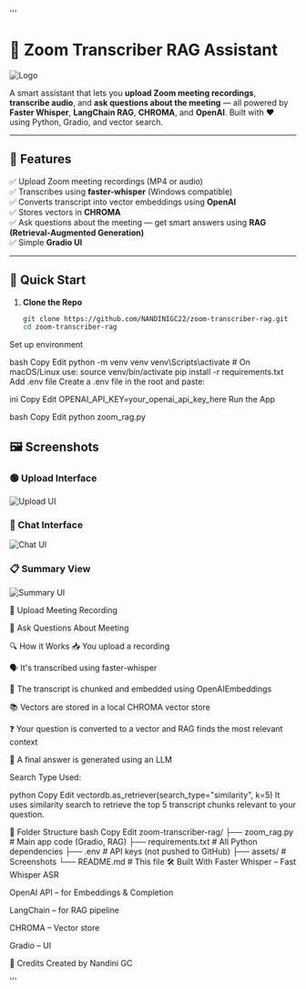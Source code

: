 '''
# 🧠 Zoom Transcriber RAG Assistant

![Logo](https://img.icons8.com/ios-filled/100/000000/zoom.png)

A smart assistant that lets you **upload Zoom meeting recordings**, **transcribe audio**, and **ask questions about the meeting** — all powered by **Faster Whisper**, **LangChain RAG**, **CHROMA**, and **OpenAI**. Built with ❤️ using Python, Gradio, and vector search.

---

## 🎯 Features

✅ Upload Zoom meeting recordings (MP4 or audio)  
✅ Transcribes using **faster-whisper** (Windows compatible)  
✅ Converts transcript into vector embeddings using **OpenAI**  
✅ Stores vectors in **CHROMA**  
✅ Ask questions about the meeting — get smart answers using **RAG (Retrieval-Augmented Generation)**  
✅ Simple **Gradio UI**

---

## 🚀 Quick Start

1. **Clone the Repo**
   ```bash
   git clone https://github.com/NANDINIGC22/zoom-transcriber-rag.git
   cd zoom-transcriber-rag
Set up environment

bash
Copy
Edit
python -m venv venv
venv\Scripts\activate  # On macOS/Linux use: source venv/bin/activate
pip install -r requirements.txt
Add .env file
Create a .env file in the root and paste:

ini
Copy
Edit
OPENAI_API_KEY=your_openai_api_key_here
Run the App

bash
Copy
Edit
python zoom_rag.py
## 🖼️ Screenshots

### 🟢 Upload Interface
![Upload UI](assets/upload_ui.png)

### 💬 Chat Interface
![Chat UI](assets/chat_ui.png)

### 📋 Summary View
![Summary UI](assets/summary_ui.png)

🔼 Upload Meeting Recording

💬 Ask Questions About Meeting

🔍 How it Works
📥 You upload a recording

🗣️ It's transcribed using faster-whisper

🧠 The transcript is chunked and embedded using OpenAIEmbeddings

📚 Vectors are stored in a local CHROMA vector store

❓ Your question is converted to a vector and RAG finds the most relevant context

🤖 A final answer is generated using an LLM

Search Type Used:

python
Copy
Edit
vectordb.as_retriever(search_type="similarity", k=5)
It uses similarity search to retrieve the top 5 transcript chunks relevant to your question.

📁 Folder Structure
bash
Copy
Edit
zoom-transcriber-rag/
├── zoom_rag.py              # Main app code (Gradio, RAG)
├── requirements.txt         # All Python dependencies
├── .env                     # API keys (not pushed to GitHub)
├── assets/                  # Screenshots
└── README.md                # This file
🛠️ Built With
Faster Whisper – Fast Whisper ASR

OpenAI API – for Embeddings & Completion

LangChain – for RAG pipeline

CHROMA – Vector store

Gradio – UI

🙌 Credits
Created by Nandini GC

'''